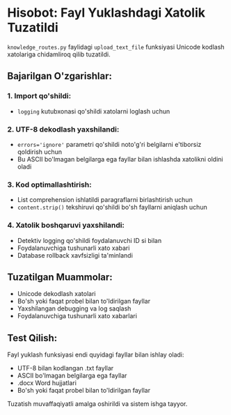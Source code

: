 # Hisobot: Fayl Yuklashdagi Xatolik Tuzatildi

`knowledge_routes.py` faylidagi `upload_text_file` funksiyasi Unicode kodlash xatolariga chidamliroq qilib tuzatildi.

## Bajarilgan O'zgarishlar:

### 1. Import qo'shildi:
- `logging` kutubxonasi qo'shildi xatolarni loglash uchun

### 2. UTF-8 dekodlash yaxshilandi:
- `errors='ignore'` parametri qo'shildi noto'g'ri belgilarni e'tiborsiz qoldirish uchun
- Bu ASCII bo'lmagan belgilarga ega fayllar bilan ishlashda xatolikni oldini oladi

### 3. Kod optimallashtirish:
- List comprehension ishlatildi paragraflarni birlashtirish uchun
- `content.strip()` tekshiruvi qo'shildi bo'sh fayllarni aniqlash uchun

### 4. Xatolik boshqaruvi yaxshilandi:
- Detektiv logging qo'shildi foydalanuvchi ID si bilan
- Foydalanuvchiga tushunarli xato xabari
- Database rollback xavfsizligi ta'minlandi

## Tuzatilgan Muammolar:
- Unicode dekodlash xatolari
- Bo'sh yoki faqat probel bilan to'ldirilgan fayllar
- Yaxshilangan debugging va log saqlash
- Foydalanuvchiga tushunarli xato xabarlari

## Test Qilish:
Fayl yuklash funksiyasi endi quyidagi fayllar bilan ishlay oladi:
- UTF-8 bilan kodlangan .txt fayllar
- ASCII bo'lmagan belgilarga ega fayllar  
- .docx Word hujjatlari
- Bo'sh yoki faqat probel bilan to'ldirilgan fayllar

Tuzatish muvaffaqiyatli amalga oshirildi va sistem ishga tayyor.